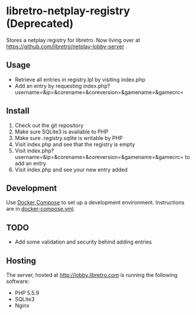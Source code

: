 # libretro-netplay-registry (Deprecated)

Stores a netplay registry for libretro. Now living over at https://github.com/libretro/netplay-lobby-server .

## Usage

- Retrieve all entries in registry.lpl by visiting index.php
- Add an entry by requesting index.php?username=<user>&ip=<ip>&corename=<corename>&coreversion=<coreversion>&gamename=<gamename>&gamecrc=<gamecrc>

## Install

1. Check out the git repository
1. Make sure SQLite3 is available to PHP
1. Make sure .registry.sqlite is writable by PHP
1. Visit index.php and see that the registry is empty
1. Visit index.php?username=<user>&ip=<ip>&corename=<corename>&coreversion=<coreversion>&gamename=<gamename>&gamecrc=<gamecrc> to add an entry
1. Visit index.php and see your new entry added

## Development

Use [Docker Compose](https://docs.docker.com/compose/) to set up a development environment. Instructions are in [docker-compose.yml](docker-compose.yml).

## TODO

- Add some validation and security behind adding entries

## Hosting

The server, hosted at http://lobby.libretro.com is running the following software:

- PHP 5.5.9
- SQLite3
- Nginx

